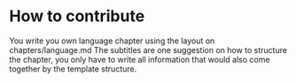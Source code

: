 # How to contribute

You write you own language chapter using the layout on chapters/language.md
The subtitles are one suggestion on how to structure the chapter, you only have to write all information that would also come together by the template structure.
